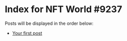 # Index for NFT World #9237
Posts will be displayed in the order below:

- [Your first post](./001-first.md)

